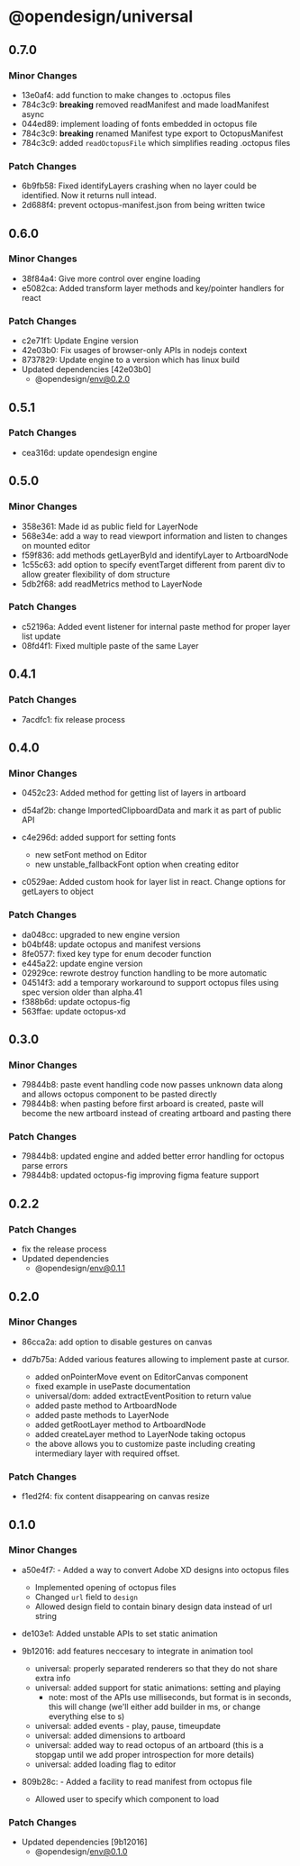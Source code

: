 # @opendesign/universal

## 0.7.0

### Minor Changes

- 13e0af4: add function to make changes to .octopus files
- 784c3c9: **breaking** removed readManifest and made loadManifest async
- 044ed89: implement loading of fonts embedded in octopus file
- 784c3c9: **breaking** renamed Manifest type export to OctopusManifest
- 784c3c9: added `readOctopusFile` which simplifies reading .octopus files

### Patch Changes

- 6b9fb58: Fixed identifyLayers crashing when no layer could be identified. Now it returns null intead.
- 2d688f4: prevent octopus-manifest.json from being written twice

## 0.6.0

### Minor Changes

- 38f84a4: Give more control over engine loading
- e5082ca: Added transform layer methods and key/pointer handlers for react

### Patch Changes

- c2e71f1: Update Engine version
- 42e03b0: Fix usages of browser-only APIs in nodejs context
- 8737829: Update engine to a version which has linux build
- Updated dependencies [42e03b0]
  - @opendesign/env@0.2.0

## 0.5.1

### Patch Changes

- cea316d: update opendesign engine

## 0.5.0

### Minor Changes

- 358e361: Made id as public field for LayerNode
- 568e34e: add a way to read viewport information and listen to changes on mounted editor
- f59f836: add methods getLayerById and identifyLayer to ArtboardNode
- 1c55c63: add option to specify eventTarget different from parent div to allow greater flexibility of dom structure
- 5db2f68: add readMetrics method to LayerNode

### Patch Changes

- c52196a: Added event listener for internal paste method for proper layer list update
- 08fd4f1: Fixed multiple paste of the same Layer

## 0.4.1

### Patch Changes

- 7acdfc1: fix release process

## 0.4.0

### Minor Changes

- 0452c23: Added method for getting list of layers in artboard
- d54af2b: change ImportedClipboardData and mark it as part of public API
- c4e296d: added support for setting fonts

  - new setFont method on Editor
  - new unstable_fallbackFont option when creating editor

- c0529ae: Added custom hook for layer list in react. Change options for getLayers to object

### Patch Changes

- da048cc: upgraded to new engine version
- b04bf48: update octopus and manifest versions
- 8fe0577: fixed key type for enum decoder function
- e445a22: update engine version
- 02929ce: rewrote destroy function handling to be more automatic
- 04514f3: add a temporary workaround to support octopus files using spec version older than alpha.41
- f388b6d: update octopus-fig
- 563ffae: update octopus-xd

## 0.3.0

### Minor Changes

- 79844b8: paste event handling code now passes unknown data along and allows octopus component to be pasted directly
- 79844b8: when pasting before first arboard is created, paste will become the new artboard instead of creating artboard and pasting there

### Patch Changes

- 79844b8: updated engine and added better error handling for octopus parse errors
- 79844b8: updated octopus-fig improving figma feature support

## 0.2.2

### Patch Changes

- fix the release process
- Updated dependencies
  - @opendesign/env@0.1.1

## 0.2.0

### Minor Changes

- 86cca2a: add option to disable gestures on canvas
- dd7b75a: Added various features allowing to implement paste at cursor.

  - added onPointerMove event on EditorCanvas component
  - fixed example in usePaste documentation
  - universal/dom: added extractEventPosition to return value
  - added paste method to ArtboardNode
  - added paste methods to LayerNode
  - added getRootLayer method to ArtboardNode
  - added createLayer method to LayerNode taking octopus
  - the above allows you to customize paste including creating intermediary layer
    with required offset.

### Patch Changes

- f1ed2f4: fix content disappearing on canvas resize

## 0.1.0

### Minor Changes

- a50e4f7: - Added a way to convert Adobe XD designs into octopus files
  - Implemented opening of octopus files
  - Changed `url` field to `design`
  - Allowed design field to contain binary design data instead of url string
- de103e1: Added unstable APIs to set static animation
- 9b12016: add features neccesary to integrate in animation tool

  - universal: properly separated renderers so that they do not share extra info
  - universal: added support for static animations: setting and playing
    - note: most of the APIs use milliseconds, but format is in seconds, this
      will change (we'll either add builder in ms, or change everything else to s)
  - universal: added events - play, pause, timeupdate
  - universal: added dimensions to artboard
  - universal: added way to read octopus of an artboard (this is a stopgap until we
    add proper introspection for more details)
  - universal: added loading flag to editor

- 809b28c: - Added a facility to read manifest from octopus file
  - Allowed user to specify which component to load

### Patch Changes

- Updated dependencies [9b12016]
  - @opendesign/env@0.1.0
